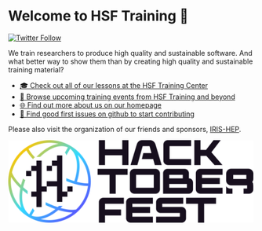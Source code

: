 # Welcome to HSF Training 🤗

[![Twitter Follow](https://img.shields.io/twitter/follow/hsftraining?style=social)](https://twitter.com/hsftraining)

We train researchers to produce high quality and sustainable software. And what better way to show them than by creating high quality and sustainable training material?

* [🎓 Check out all of our lessons at the HSF Training Center](https://hepsoftwarefoundation.org/training/curriculum.html)
* [📅 Browse upcoming training events from HSF Training and beyond](https://hepsoftwarefoundation.org/Schools/events.html)
* [🌐 Find out more about us on our homepage](https://hepsoftwarefoundation.org/workinggroups/training.html)
* [🐛 Find good first issues on github to start contributing](https://github.com/issues?q=is%3Aissue+is%3Aopen+archived%3Afalse+sort%3Aupdated-desc+label%3A%22good+first+issue%22+org%3Ahsf-training)

Please also visit the organization of our friends and sponsors, [IRIS-HEP](https://github.com/iris-hep).

<a href="https://github.com/issues?q=is%3Aissue+is%3Aopen+archived%3Afalse+sort%3Aupdated-desc+label%3Ahacktoberfest+org%3Ahsf-training+org%3Ascikit-hep+org%3Ahsf"><img src="profile/assets/Hfest-Logo-2-Color-Void@2x.png/" width="500px"></a>
